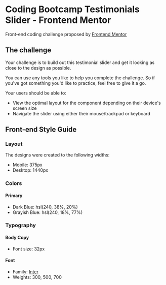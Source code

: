 # Coding Bootcamp Testimonials Slider - Frontend Mentor

Front-end coding challenge proposed by [Frontend Mentor](https://www.frontendmentor.io)

## The challenge

Your challenge is to build out this testimonial slider and get it looking as close to the design as possible.

You can use any tools you like to help you complete the challenge. So if you've got something you'd like to practice, feel free to give it a go.

Your users should be able to:

- View the optimal layout for the component depending on their device's screen size
- Navigate the slider using either their mouse/trackpad or keyboard

## Front-end Style Guide

### Layout

The designs were created to the following widths:

- Mobile: 375px
- Desktop: 1440px

### Colors

#### Primary

- Dark Blue: hsl(240, 38%, 20%)
- Grayish Blue: hsl(240, 18%, 77%)

### Typography

#### Body Copy

- Font size: 32px

#### Font

- Family: [Inter](https://fonts.google.com/specimen/Inter)
- Weights: 300, 500, 700

